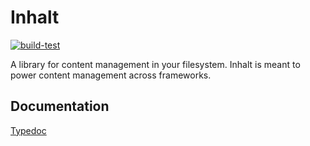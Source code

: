 # Inhalt

[![build-test](https://github.com/lucperkins/inhalt/actions/workflows/all.yml/badge.svg)](https://github.com/lucperkins/inhalt/actions/workflows/all.yml)

A library for content management in your filesystem. Inhalt is meant to power content management across frameworks.

## Documentation

[Typedoc][docs]

[docs]: https://lucperkins/github.io/inhalt
